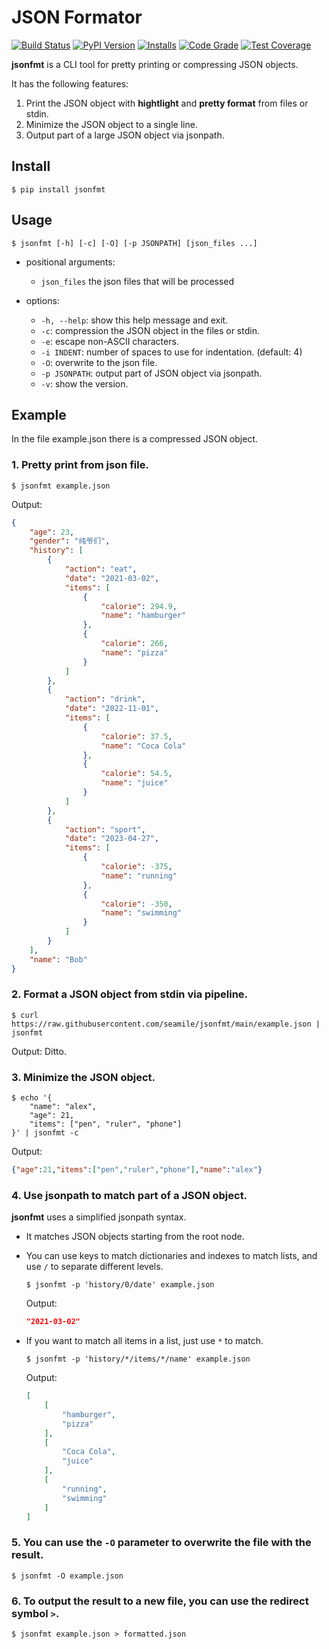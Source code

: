 # JSON Formator

[![Build Status](https://github.com/seamile/jsonfmt/actions/workflows/python-package.yml/badge.svg)](https://github.com/seamile/jsonfmt/actions)
[![PyPI Version](https://img.shields.io/pypi/v/jsonfmt?color=blue&label=Version&logo=python&logoColor=white)](https://pypi.org/project/jsonfmt/)
[![Installs](https://static.pepy.tech/personalized-badge/jsonfmt?period=total&units=international_system&left_color=grey&right_color=blue&left_text=Installs)](https://pepy.tech/project/jsonfmt)
[![Code Grade](https://app.codacy.com/project/badge/Grade/1e12e3cd8c8342bca68db4caf5b6a31d)](https://app.codacy.com/gh/seamile/jsonfmt/dashboard?utm_source=gh&utm_medium=referral&utm_content=&utm_campaign=Badge_grade)
[![Test Coverage](https://app.codacy.com/project/badge/Coverage/1e12e3cd8c8342bca68db4caf5b6a31d)](https://app.codacy.com/gh/seamile/jsonfmt/dashboard?utm_source=gh&utm_medium=referral&utm_content=&utm_campaign=Badge_coverage)

**jsonfmt** is a CLI tool for pretty printing or compressing JSON objects.

It has the following features:

1. Print the JSON object with **hightlight** and **pretty format** from files or stdin.
2. Minimize the JSON object to a single line.
3. Output part of a large JSON object via jsonpath.

## Install

```shell
$ pip install jsonfmt
```

## Usage

```shell
$ jsonfmt [-h] [-c] [-O] [-p JSONPATH] [json_files ...]
```

- positional arguments:

    - `json_files`   the json files that will be processed

- options:

    - `-h, --help`: show this help message and exit.
    - `-c`: compression the JSON object in the files or stdin.
    - `-e`: escape non-ASCII characters.
    - `-i INDENT`: number of spaces to use for indentation. (default: 4)
    - `-O`: overwrite to the json file.
    - `-p JSONPATH`: output part of JSON object via jsonpath.
    - `-v`: show the version.


## Example

In the file example.json there is a compressed JSON object.

### 1. Pretty print from json file.

```shell
$ jsonfmt example.json
```

Output:
```json
{
    "age": 23,
    "gender": "纯爷们",
    "history": [
        {
            "action": "eat",
            "date": "2021-03-02",
            "items": [
                {
                    "calorie": 294.9,
                    "name": "hamburger"
                },
                {
                    "calorie": 266,
                    "name": "pizza"
                }
            ]
        },
        {
            "action": "drink",
            "date": "2022-11-01",
            "items": [
                {
                    "calorie": 37.5,
                    "name": "Coca Cola"
                },
                {
                    "calorie": 54.5,
                    "name": "juice"
                }
            ]
        },
        {
            "action": "sport",
            "date": "2023-04-27",
            "items": [
                {
                    "calorie": -375,
                    "name": "running"
                },
                {
                    "calorie": -350,
                    "name": "swimming"
                }
            ]
        }
    ],
    "name": "Bob"
}
```

### 2. Format a JSON object from stdin via pipeline.

```shell
$ curl https://raw.githubusercontent.com/seamile/jsonfmt/main/example.json | jsonfmt
```

Output: Ditto.


### 3. Minimize the JSON object.

```shell
$ echo '{
    "name": "alex",
    "age": 21,
    "items": ["pen", "ruler", "phone"]
}' | jsonfmt -c
```

Output:
```json
{"age":21,"items":["pen","ruler","phone"],"name":"alex"}
```

### 4. Use jsonpath to match part of a JSON object.

**jsonfmt** uses a simplified jsonpath syntax.

- It matches JSON objects starting from the root node.
- You can use keys to match dictionaries and indexes to match lists, and use `/` to separate different levels.

    ```shell
    $ jsonfmt -p 'history/0/date' example.json
    ```

    Output:
    ```json
    "2021-03-02"
    ```

- If you want to match all items in a list, just use `*` to match.

    ```shell
    $ jsonfmt -p 'history/*/items/*/name' example.json
    ```

    Output:
    ```json
    [
        [
            "hamburger",
            "pizza"
        ],
        [
            "Coca Cola",
            "juice"
        ],
        [
            "running",
            "swimming"
        ]
    ]
    ```

### 5. You can use the `-O` parameter to overwrite the file with the result.

```shell
$ jsonfmt -O example.json
```

### 6. To output the result to a new file, you can use the redirect symbol `>`.

```shell
$ jsonfmt example.json > formatted.json
```
